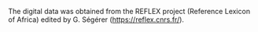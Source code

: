 The digital data was obtained from the REFLEX project (Reference Lexicon of Africa) edited by G. Ségérer (https://reflex.cnrs.fr/).
